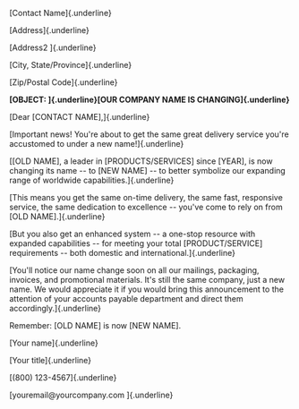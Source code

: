 [Contact Name]{.underline}

[Address]{.underline}

[Address2 ]{.underline}

[City, State/Province]{.underline}

[Zip/Postal Code]{.underline}

**[OBJECT: ]{.underline}[OUR COMPANY NAME IS CHANGING]{.underline}**

[Dear \[CONTACT NAME\],]{.underline}

[Important news! You're about to get the same great delivery service
you're accustomed to under a new name!]{.underline}

[\[OLD NAME\], a leader in \[PRODUCTS/SERVICES\] since \[YEAR\], is now
changing its name -- to \[NEW NAME\] -- to better symbolize our
expanding range of worldwide capabilities.]{.underline}

[This means you get the same on-time delivery, the same fast, responsive
service, the same dedication to excellence -- you've come to rely on
from \[OLD NAME\].]{.underline}

[But you also get an enhanced system -- a one-stop resource with
expanded capabilities -- for meeting your total \[PRODUCT/SERVICE\]
requirements -- both domestic and international.]{.underline}

[You'll notice our name change soon on all our mailings, packaging,
invoices, and promotional materials. It's still the same company, just a
new name. We would appreciate it if you would bring this announcement to
the attention of your accounts payable department and direct them
accordingly.]{.underline}

Remember: \[OLD NAME\] is now \[NEW NAME\].

[Your name]{.underline}

[Your title]{.underline}

[(800) 123-4567]{.underline}

[youremail\@yourcompany.com ]{.underline}
